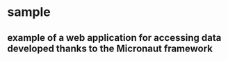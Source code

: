# sample

## example of a web application for accessing data developed thanks to the Micronaut framework
